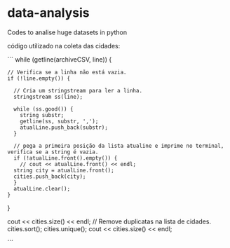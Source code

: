# data-analysis
Codes to analise huge datasets in python


código utilizado na coleta das cidades: 

´´´ 
 while (getline(archiveCSV, line)) {

    // Verifica se a linha não está vazia.
    if (!line.empty()) {

      // Cria um stringstream para ler a linha.
      stringstream ss(line);

      while (ss.good()) {
        string substr;
        getline(ss, substr, ',');
        atualLine.push_back(substr);
      }

      // pega a primeira posição da lista atualine e imprime no terminal, verifica se a string é vazia.
      if (!atualLine.front().empty()) {
        // cout << atualLine.front() << endl;
      string city = atualLine.front();
      cities.push_back(city);
      }
      atualLine.clear();
    }
  }

  cout << cities.size() << endl;
  // Remove duplicatas na lista de cidades.
    cities.sort();
    cities.unique();
  cout << cities.size() << endl;

  ´´´